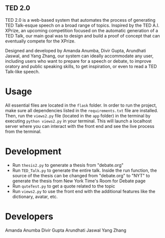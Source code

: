 ## TED 2.0

TED 2.0 is a web-based system that automates the process of generating TED Talk-esque speech on a broad range of topics. Inspired by the TED A.I. XPrize, an upcoming competition focused on the automatic generation of a TED Talk, our main goal was to design and build a proof of concept that can eventually compete for the XPrize.  


Designed and developed by Amanda Anumba, Divir Gupta, Arundhati Jaswal, and Yang Zhang, our system can ideally accommodate any user, including users who want to prepare for a speech or debate, to improve oratory and public speaking skills, to get inspiration, or even to read a TED Talk-like speech. 


Usage
===========================

All essential files are located in the `flask` folder. In order to run the project, make sure all dependencies listed in the `requirements.txt` file are installed. Then, run the `views2.py` file (located in the `app` folder) in the terminal by executing `python views2.py` in your terminal. This will launch a localhost server where you can interact with the front end and see the live process from the terminal. 


Development
===========================
- Run `thesis2.py` to generate a thesis from "debate.org"
- Run `TED_Talk.py` to generate the entire talk. Inside the run function, the source of the thesis can be changed from "debate.org" to "NYT" to generate the thesis from New York Time's Room for Debate page
- Run `quteTest.py` to get a quote related to the topic
- Run `views2.py` to use the front end with the additional features like the dictionary, avatar, etc.


Developers
===========================
Amanda Anumba
Divir Gupta
Arundhati Jaswal
Yang Zhang
